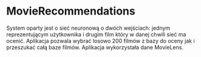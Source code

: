 # MovieRecommendations
System oparty jest o sieć neuronową o dwóch wejściach: jednym reprezentującym użytkownika i drugim film który w danej chwili sieć ma ocenić. 
Aplikacja pozwala wybrać losowo 200 filmów z bazy do oceny jak i przeszukać całą baze filmów. Aplikacja wykorzystała dane MovieLens.
